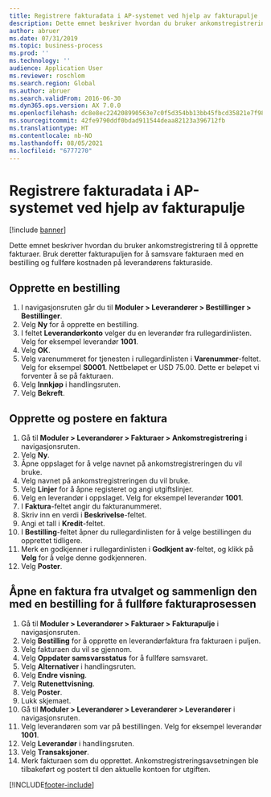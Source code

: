 ```yaml
---
title: Registrere fakturadata i AP-systemet ved hjelp av fakturapulje
description: Dette emnet beskriver hvordan du bruker ankomstregistrering til å opprette fakturaer.
author: abruer
ms.date: 07/31/2019
ms.topic: business-process
ms.prod: ''
ms.technology: ''
audience: Application User
ms.reviewer: roschlom
ms.search.region: Global
ms.author: abruer
ms.search.validFrom: 2016-06-30
ms.dyn365.ops.version: AX 7.0.0
ms.openlocfilehash: dc8e8ec224208990563e7c0f5d354bb13bb45fbcd35821e7f980b6cfb2c5a379
ms.sourcegitcommit: 42fe9790ddf0bdad911544deaa82123a396712fb
ms.translationtype: HT
ms.contentlocale: nb-NO
ms.lasthandoff: 08/05/2021
ms.locfileid: "6777270"
---
```

# <a name="key-invoice-data-into-the-ap-system-using-invoice-pool"></a>Registrere fakturadata i AP-systemet ved hjelp av fakturapulje

[!include [banner](../../includes/banner.md)]

Dette emnet beskriver hvordan du bruker ankomstregistrering til å opprette fakturaer. Bruk deretter fakturapuljen for å samsvare fakturaen med en bestilling og fullføre kostnaden på leverandørens fakturaside.


## <a name="create-a-purchase-order"></a>Opprette en bestilling
1. I navigasjonsruten går du til **Moduler > Leverandører > Bestillinger > Bestillinger**.
2. Velg **Ny** for å opprette en bestilling.
3. I feltet **Leverandørkonto** velger du en leverandør fra rullegardinlisten. Velg for eksempel leverandør **1001**.
4. Velg **OK**.
5. Velg varenummeret for tjenesten i rullegardinlisten i **Varenummer**-feltet. Velg for eksempel **S0001**. Nettbeløpet er USD 75.00.  Dette er beløpet vi forventer å se på fakturaen.  
6. Velg **Innkjøp** i handlingsruten.
7. Velg **Bekreft**.

## <a name="create-and-post-and-invoice"></a>Opprette og postere en faktura
1. Gå til **Moduler > Leverandører > Fakturaer > Ankomstregistrering** i navigasjonsruten.
2. Velg **Ny**.
3. Åpne oppslaget for å velge navnet på ankomstregistreringen du vil bruke.
4. Velg navnet på ankomstregistreringen du vil bruke.
5. Velg **Linjer** for å åpne registeret og angi utgiftslinjer.
6. Velg en leverandør i oppslaget. Velg for eksempel leverandør **1001**.
7. I **Faktura**-feltet angir du fakturanummeret.
8. Skriv inn en verdi i **Beskrivelse**-feltet.
9. Angi et tall i **Kredit**-feltet.
10. I **Bestilling**-feltet åpner du rullegardinlisten for å velge bestillingen du opprettet tidligere.
11. Merk en godkjenner i rullegardinlisten i **Godkjent av**-feltet, og klikk på **Velg** for å velge denne godkjenneren.
12. Velg **Poster**.

## <a name="open-an-invoice-from-the-pool-and-match-it-to-a-purchase-order-to-complete-the-invoice-process"></a>Åpne en faktura fra utvalget og sammenlign den med en bestilling for å fullføre fakturaprosessen
1. Gå til **Moduler > Leverandører > Fakturaer > Fakturapulje** i navigasjonsruten.
2. Velg **Bestilling** for å opprette en leverandørfaktura fra fakturaen i puljen.
3. Velg fakturaen du vil se gjennom.
4. Velg **Oppdater samsvarsstatus** for å fullføre samsvaret.
5. Velg **Alternativer** i handlingsruten.
6. Velg **Endre visning**.
7. Velg **Rutenettvisning**.
8. Velg **Poster**.
9. Lukk skjemaet.
10. Gå til **Moduler > Leverandører > Leverandører > Leverandører** i navigasjonsruten.
11. Velg leverandøren som var på bestillingen. Velg for eksempel leverandør **1001**.
12. Velg **Leverandør** i handlingsruten.
13. Velg **Transaksjoner**.
14. Merk fakturaen som du opprettet. Ankomstregistreringsavsetningen ble tilbakeført og postert til den aktuelle kontoen for utgiften.  



[!INCLUDE[footer-include](../../../includes/footer-banner.md)]